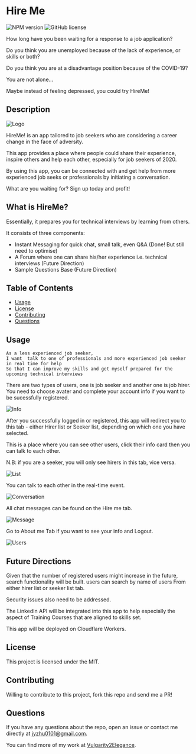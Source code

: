 # Hire Me

![NPM version](https://img.shields.io/badge/npm-6.14.4-green)
![GitHub license](https://img.shields.io/badge/License-MIT-blue.svg)

How long have you been waiting for a response to a job application?

Do you think you are unemployed because of the lack of experience, or skills or both?

Do you think you are at a disadvantage position because of the COVID-19?

You are not alone...

Maybe instead of feeling depressed, you could try HireMe!

## Description

![Logo](./client/src/components/Logo/Logo.png)

HireMe! is an app tailored to job seekers who are considering a career change in the face of adversity.

This app provides a place where people could share their experience, inspire others and help each other, especially for job seekers of 2020.

By using this app, you can be connected with and get help from more experienced job seeks or professionals by initiating a conversation.

What are you waiting for? Sign up today and profit!

## What is HireMe?

Essentially, it prepares you for technical interviews by learning from others.

It consists of three components:

- Instant Messaging for quick chat, small talk, even Q&A (Done! But still need to optimise)
- A Forum where one can share his/her experience i.e. technical interviews (Future Direction)
- Sample Questions Base (Future Direction)

## Table of Contents

- [Usage](#Usage)
- [License](#License)
- [Contributing](#Contributing)
- [Questions](#Questions)

## Usage

```
As a less experienced job seeker,
I want  talk to one of professionals and more experienced job seeker in real time for help
So that I can improve my skills and get myself prepared for the upcoming technical interviews
```

There are two types of users, one is job seeker and another one is job hirer. You need to choose avater and complete your account info if you want to be sucessfully registered.

![Info](./assets/Info.png)

After you successfully logged in or registered, this app will redirect you to this tab - either Hirer list or Seeker list, depending on which one you have selected.

This is a place where you can see other users, click their info card then you can talk to each other.

N.B: if you are a seeker, you will only see hirers in this tab, vice versa.

![List](./assets/List.png)

You can talk to each other in the real-time event.

![Conversation](./assets/Conversation.gif)

All chat messages can be found on the Hire me tab.

![Message](./assets/Message.png)

Go to About me Tab if you want to see your info and Logout.

![Users](./assets/Users.png)

## Future Directions

Given that the number of registered users might increase in the future, search functionality will be built. users can search by name of users From either hirer list or seeker list tab.

Security issues also need to be addressed.

The LinkedIn API will be integrated into this app to help especially the aspect of Training Courses that are aligned to skills set.

This app will be deployed on Cloudflare Workers.

## License

This project is licensed under the MIT.

## Contributing

Willing to contribute to this project, fork this repo and send me a PR!

## Questions

If you have any questions about the repo, open an issue or contact me directly at jyzhu0101@gmail.com.

You can find more of my work at [Vulgarity2Elegance](https://github.com/Vulgarity2Elegance).
